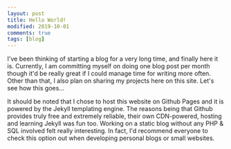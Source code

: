```yaml
---
layout: post
title: Hello World!
modified: 2019-10-01
comments: true
tags: [blog]
---
```


I've been thinking of starting a blog for a very long time, and finally here it is. Currently, I am committing myself on doing one blog post per month though it'd be really great if I could manage time for writing more often. Other than that, I also plan on sharing my projects here on this site. Let's see how this goes...

It should be noted that I chose to host this website on Github Pages and it is powered by the Jekyll templating engine. The reasons being that Github provides truly free and extremely reliable, their own CDN-powered, hosting and learning Jekyll was fun too. Working on a static blog without any PHP & SQL involved felt really interesting. In fact, I'd recommend everyone to check this option out when developing personal blogs or small websites.